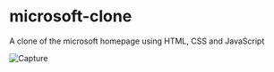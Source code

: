 # microsoft-clone
A clone of the microsoft homepage using HTML, CSS and JavaScript

![Capture](https://user-images.githubusercontent.com/79151294/176981461-ede4a68e-f32b-493b-b133-69d9bc04f90e.JPG)


